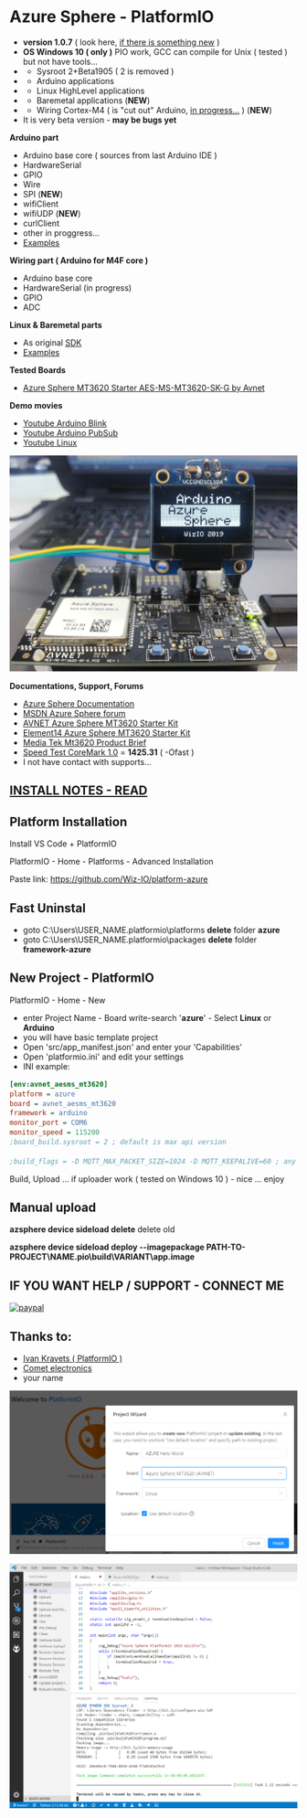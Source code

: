 # Azure Sphere - PlatformIO
* **version 1.0.7** ( look here, [if there is something new](https://github.com/Wiz-IO/platform-azure/blob/master/fix.md) )
* **OS Windows 10 ( only )** PIO work, GCC can compile for Unix ( tested ) but not have tools...
* * Sysroot 2+Beta1905 ( 2 is removed )
* * Arduino applications
* * Linux HighLevel applications
* * Baremetal applications (**NEW**) 
* * Wiring Cortex-M4 ( is "cut out" Arduino, [in progress...](https://www.youtube.com/watch?v=bdG8GsRaUSA) ) (**NEW**)
* It is very beta version - **may be bugs yet** 

**Arduino part**
* Arduino base core ( sources from last Arduino IDE )
* HardwareSerial
* GPIO
* Wire
* SPI (**NEW**)
* wifiClient
* wifiUDP (**NEW**)
* curlClient
* other in proggress...
* [Examples](https://github.com/Wiz-IO/platform-azure/tree/master/Examples)

**Wiring part ( Arduino for M4F core )**
* Arduino base core
* HardwareSerial (in progress)
* GPIO
* ADC

**Linux & Baremetal parts** 
* As original [SDK](https://docs.microsoft.com/en-us/azure-sphere/) 
* [Examples](https://github.com/Azure/azure-sphere-samples)

**Tested Boards** 
* [Azure Sphere MT3620 Starter AES-MS-MT3620-SK-G by Avnet](https://www.avnet.com/shop/us/products/avnet-engineering-services/aes-ms-mt3620-sk-g-3074457345636825680/)

**Demo movies**
* [Youtube Arduino Blink](https://www.youtube.com/watch?v=bPYGXtNt8fg)
* [Youtube Arduino PubSub](https://www.youtube.com/watch?v=-hhSmKoT8T0)
* [Youtube Linux](https://www.youtube.com/watch?v=tIwjUzBBPTg)

![Project](https://raw.githubusercontent.com/Wiz-IO/LIB/master/images/azuresphere.jpg) 

**Documentations, Support, Forums**
* [Azure Sphere Documentation](https://docs.microsoft.com/en-us/azure-sphere/)
* [MSDN Azure Sphere forum](https://social.msdn.microsoft.com/Forums/en-US/home?forum=azuresphere)
* [AVNET Azure Sphere MT3620 Starter Kit](http://cloudconnectkits.org/product/azure-sphere-starter-kit)
* [Element14 Azure Sphere MT3620 Starter Kit](https://www.element14.com/community/community/designcenter/azure-sphere-starter-kits/)
* [Media Tek Mt3620 Product Brief](https://d86o2zu8ugzlg.cloudfront.net/mediatek-craft/documents/mt3620/MediaTek-MT3620-Product-Brief-Nov2018.pdf)
* [Speed Test CoreMark 1.0](https://github.com/PaulStoffregen/CoreMark) = **1425.31** ( -Ofast )
* I not have contact with supports...

## [INSTALL NOTES - READ](https://github.com/Wiz-IO/platform-azure/wiki/Install-Notes)

## Platform Installation

Install VS Code + PlatformIO

PlatformIO - Home - Platforms - Advanced Installation

Paste link: https://github.com/Wiz-IO/platform-azure 

## Fast Uninstal
* goto C:\Users\USER_NAME\.platformio\platforms **delete** folder **azure**
* goto C:\Users\USER_NAME\.platformio\packages **delete** folder **framework-azure**

## New Project - PlatformIO

PlatformIO - Home - New
* enter Project Name - Board write-search '**azure**' - Select **Linux** or **Arduino** 
* you will have basic template project
* Open 'src/app_manifest.json' and enter your 'Capabilities'
* Open 'platformio.ini' and edit your settings
* INI example:
```ini
[env:avnet_aesms_mt3620]
platform = azure
board = avnet_aesms_mt3620
framework = arduino
monitor_port = COM6
monitor_speed = 115200
;board_build.sysroot = 2 ; default is max api version

;build_flags = -D MQTT_MAX_PACKET_SIZE=1024 -D MQTT_KEEPALIVE=60 ; any other
```

Build, Upload ... if uploader work ( tested on Windows 10 ) - nice ... enjoy

## Manual upload

**azsphere device sideload delete** delete old

**azsphere device sideload deploy --imagepackage PATH-TO-PROJECT\NAME\.pio\build\VARIANT\app.image**

## IF YOU WANT HELP / SUPPORT - CONNECT ME
[![paypal](https://www.paypalobjects.com/en_US/i/btn/btn_donate_SM.gif)](https://www.paypal.com/cgi-bin/webscr?cmd=_s-xclick&hosted_button_id=ESUP9LCZMZTD6)

## Thanks to:
* [Ivan Kravets ( PlatformIO )](https://platformio.org/)
* [Comet electronics](https://www.comet.bg/?cid=111)
* your name


![Project](https://raw.githubusercontent.com/Wiz-IO/LIB/master/images/azure.png) 

![Project](https://raw.githubusercontent.com/Wiz-IO/LIB/master/images/azure-platformio.png) 
